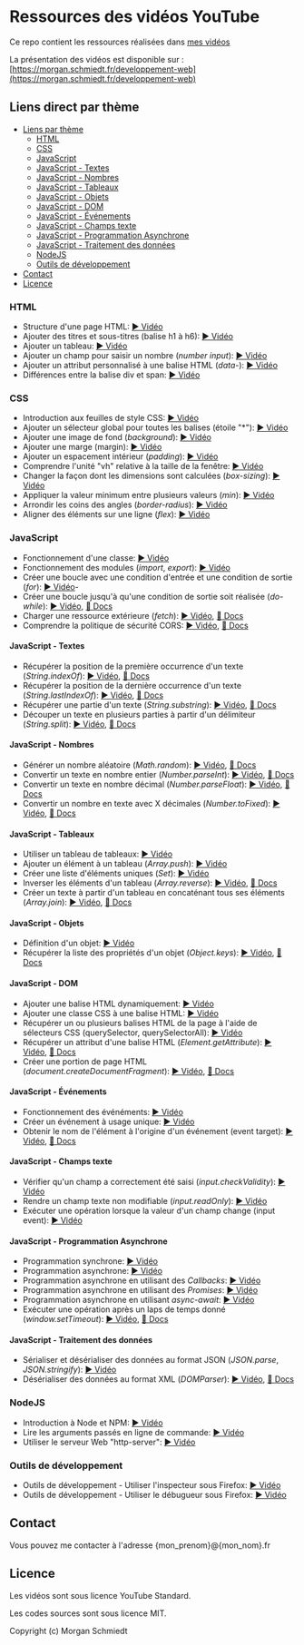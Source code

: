 # Ressources des vidéos YouTube

Ce repo contient les ressources réalisées dans [mes vidéos](https://www.youtube.com/c/MorganSchmiedt)

La présentation des vidéos est disponible sur : [https://morgan.schmiedt.fr/developpement-web](https://morgan.schmiedt.fr/developpement-web)


## Liens direct par thème

- [Liens par thème](#liens-par-thème)
  - [HTML](#html)
  - [CSS](#css)
  - [JavaScript](#javascript)
  - [JavaScript - Textes](#javascript---textes)
  - [JavaScript - Nombres](#javascript---nombres)
  - [JavaScript - Tableaux](#javascript---tableaux)
  - [JavaScript - Objets](#javascript---objets)
  - [JavaScript - DOM](#javascript---dom)
  - [JavaScript - Événements](#javascript---événements)
  - [JavaScript - Champs texte](#javaScript---champs-texte)
  - [JavaScript - Programmation Asynchrone](#javascript---programmation-asynchrone)
  - [JavaScript - Traitement des données](#javascript---traitement-des-données)
  - [NodeJS](#nodejs)
  - [Outils de développement](#outils-de-développement)
- [Contact](#contact)
- [Licence](#licence)


### HTML

- Structure d'une page HTML: [▶ Vidéo](https://youtu.be/n4xQIrHVdOw?t=54)
- Ajouter des titres et sous-titres (balise h1 à h6): [▶ Vidéo](https://youtu.be/GiZqIxAj-IE?t=73)
- Ajouter un tableau: [▶ Vidéo](https://youtu.be/O-rR1iuzhmU?t=103)
- Ajouter un champ pour saisir un nombre (*number input*): [▶ Vidéo](https://youtu.be/GiZqIxAj-IE?t=217)
- Ajouter un attribut personnalisé à une balise HTML (*data-*): [▶ Vidéo](https://youtu.be/FBtGV5b6Kcc?t=1142)
- Différences entre la balise div et span: [▶ Vidéo](https://youtu.be/GiZqIxAj-IE?t=421)


### CSS

- Introduction aux feuilles de style CSS: [▶ Vidéo](https://youtu.be/3M4bgdjR1HE?t=74)
- Ajouter un sélecteur global pour toutes les balises (étoile "*"): [▶ Vidéo](https://youtu.be/O-rR1iuzhmU?t=735)
- Ajouter une image de fond (*background*): [▶ Vidéo](https://youtu.be/3M4bgdjR1HE?t=698)
- Ajouter une marge (margin): [▶ Vidéo](https://youtu.be/3M4bgdjR1HE?t=980)
- Ajouter un espacement intérieur (*padding*): [▶ Vidéo](https://youtu.be/3M4bgdjR1HE?t=1056)
- Comprendre l'unité "vh" relative à la taille de la fenêtre: [▶ Vidéo](https://youtu.be/O-rR1iuzhmU?t=468)
- Changer la façon dont les dimensions sont calculées (*box-sizing*): [▶ Vidéo](https://youtu.be/O-rR1iuzhmU?t=780)
- Appliquer la valeur minimum entre plusieurs valeurs (*min*): [▶ Vidéo](https://youtu.be/RQez8LueH40?t=266)
- Arrondir les coins des angles (*border-radius*): [▶ Vidéo](https://youtu.be/FBtGV5b6Kcc?t=464)
- Aligner des éléments sur une ligne (*flex*): [▶ Vidéo](https://youtu.be/FBtGV5b6Kcc?t=513)


### JavaScript

- Fonctionnement d'une classe: [▶ Vidéo](https://youtu.be/YKOoAEt_XcE?t=428)
- Fonctionnement des modules (*import*, *export*): [▶ Vidéo](https://youtu.be/YKOoAEt_XcE?t=2088)
- Créer une boucle avec une condition d'entrée et une condition de sortie (*for*): [▶ Vidéo](https://youtu.be/O-rR1iuzhmU?t=1903)- 
- Créer une boucle jusqu'à qu'une condition de sortie soit réalisée (*do-while*): [▶ Vidéo](https://youtu.be/YKOoAEt_XcE?t=2384), [📃 Docs](https://developer.mozilla.org/fr/docs/Web/JavaScript/Reference/Instructions/do...while)
- Charger une ressource extérieure (*fetch*): [▶ Vidéo](https://youtu.be/RQez8LueH40?t=1118), [📃 Docs](https://developer.mozilla.org/fr/docs/Web/API/Fetch_API)
- Comprendre la politique de sécurité CORS: [▶ Vidéo](https://youtu.be/HRPXrmjAlIM), [📃 Docs](https://developer.mozilla.org/fr/docs/Glossaire/CORS)


#### JavaScript - Textes

- Récupérer la position de la première occurrence d'un texte (*String.indexOf*): [▶ Vidéo](https://youtu.be/uMmnowx9wnI?t=600), [📃 Docs](https://developer.mozilla.org/fr/docs/Web/JavaScript/Reference/Objets_globaux/String/indexOf)
- Récupérer la position de la dernière occurrence d'un texte (*String.lastIndexOf*): [▶ Vidéo](https://youtu.be/uMmnowx9wnI?t=741), [📃 Docs](https://developer.mozilla.org/fr/docs/Web/JavaScript/Reference/Objets_globaux/String/lastIndexOf)
- Récupérer une partie d'un texte (*String.substring*): [▶ Vidéo](https://youtu.be/uMmnowx9wnI?t=823), [📃 Docs](https://developer.mozilla.org/fr/docs/Web/JavaScript/Reference/Objets_globaux/String/substring)
- Découper un texte en plusieurs parties à partir d'un délimiteur (*String.split*): [▶ Vidéo](https://youtu.be/ubNC3zgJ46A?t=1698), [📃 Docs](https://developer.mozilla.org/fr/docs/Web/JavaScript/Reference/Objets_globaux/String/split)


#### JavaScript - Nombres

- Générer un nombre aléatoire (*Math.random*): [▶ Vidéo](https://youtu.be/uI2TjpOLMps?t=154), [📃 Docs](https://developer.mozilla.org/fr/docs/Web/JavaScript/Reference/Objets_globaux/Math/random)
- Convertir un texte en nombre entier (*Number.parseInt*): [▶ Vidéo](https://youtu.be/GiZqIxAj-IE?t=1399), [📃 Docs](https://developer.mozilla.org/fr/docs/Web/JavaScript/Reference/Objets_globaux/parseInt)
- Convertir un texte en nombre décimal (*Number.parseFloat*): [▶ Vidéo](https://youtu.be/FBtGV5b6Kcc?t=1285), [📃 Docs](https://developer.mozilla.org/fr/docs/Web/JavaScript/Reference/Objets_globaux/parseFloat)
- Convertir un nombre en texte avec X décimales (*Number.toFixed*): [▶ Vidéo](https://youtu.be/FBtGV5b6Kcc?t=1510), [📃 Docs](https://developer.mozilla.org/fr/docs/Web/JavaScript/Reference/Objets_globaux/Number/toFixed)


#### JavaScript - Tableaux

- Utiliser un tableau de tableaux: [▶ Vidéo](https://youtu.be/O-rR1iuzhmU?t=2217)
- Ajouter un élément à un tableau (*Array.push*): [▶ Vidéo](https://youtu.be/O-rR1iuzhmU?t=2305)
- Créer une liste d'éléments uniques (*Set*): [▶ Vidéo](https://youtu.be/O-rR1iuzhmU?t=2638)
- Inverser les éléments d'un tableau (*Array.reverse*): [▶ Vidéo](https://youtu.be/ubNC3zgJ46A?t=2217), [📃 Docs](https://developer.mozilla.org/fr/docs/Web/JavaScript/Reference/Objets_globaux/Array/reverse)
- Créer un texte à partir d'un tableau en concaténant tous ses éléments (*Array.join*): [▶ Vidéo](https://youtu.be/ubNC3zgJ46A?t=2288), [📃 Docs](https://developer.mozilla.org/fr/docs/Web/JavaScript/Reference/Objets_globaux/Array/join)


#### JavaScript - Objets

- Définition d'un objet: [▶ Vidéo](https://youtu.be/uI2TjpOLMps?t=464)
- Récupérer la liste des propriétés d'un objet (*Object.keys*): [▶ Vidéo](https://youtu.be/ubNC3zgJ46A?t=482), [📃 Docs](https://developer.mozilla.org/fr/docs/Web/JavaScript/Reference/Objets_globaux/Object/keys)


#### JavaScript - DOM

- Ajouter une balise HTML dynamiquement: [▶ Vidéo](https://youtu.be/GiZqIxAj-IE?t=1777)
- Ajouter une classe CSS à une balise HTML: [▶ Vidéo](https://youtu.be/GiZqIxAj-IE?t=2865)
- Récupérer un ou plusieurs balises HTML de la page à l'aide de sélecteurs CSS (querySelector, querySelectorAll): [▶ Vidéo](https://youtu.be/O-rR1iuzhmU?t=1635)
- Récupérer un attribut d'une balise HTML (*Element.getAttribute*): [▶ Vidéo](https://youtu.be/FBtGV5b6Kcc?t=1208), [📃 Docs](https://developer.mozilla.org/fr/docs/Web/API/Element/getAttribute)
- Créer une portion de page HTML (*document.createDocumentFragment*): [▶ Vidéo](https://youtu.be/ubNC3zgJ46A?t=722), [📃 Docs](https://developer.mozilla.org/fr/docs/Web/API/Document/createDocumentFragment)


#### JavaScript - Événements

- Fonctionnement des événéments: [▶ Vidéo](https://youtu.be/n4xQIrHVdOw?t=1045)
- Créer un événement à usage unique: [▶ Vidéo](https://youtu.be/GiZqIxAj-IE?t=3525)
- Obtenir le nom de l'élément à l'origine d'un événement (event target): [▶ Vidéo](https://youtu.be/ubNC3zgJ46A?t=1374), [📃 Docs](https://developer.mozilla.org/fr/docs/Web/API/Event/target)


#### JavaScript - Champs texte

- Vérifier qu'un champ a correctement été saisi (*input.checkValidity*): [▶ Vidéo](https://youtu.be/O-rR1iuzhmU?t=1737)
- Rendre un champ texte non modifiable (*input.readOnly*): [▶ Vidéo](https://youtu.be/RQez8LueH40?t=2023)
- Exécuter une opération lorsque la valeur d'un champ change (input event): [▶ Vidéo](https://youtu.be/FBtGV5b6Kcc?t=1015)


#### JavaScript - Programmation Asynchrone

- Programmation synchrone: [▶ Vidéo](https://youtu.be/nf0FvGwAQBg?t=29)
- Programmation asynchrone: [▶ Vidéo](https://youtu.be/nf0FvGwAQBg?t=236)
- Programmation asynchrone en utilisant des *Callbacks*: [▶ Vidéo](https://youtu.be/nf0FvGwAQBg?t=769)
- Programmation asynchrone en utilisant des *Promises*: [▶ Vidéo](https://youtu.be/nf0FvGwAQBg?t=1487)
- Programmation asynchrone en utilisant *async*-*await*: [▶ Vidéo](https://youtu.be/nf0FvGwAQBg?t=2064)
- Exécuter une opération après un laps de temps donné (*window.setTimeout*): [▶ Vidéo](https://youtu.be/YKOoAEt_XcE?t=3624), [📃 Docs](https://developer.mozilla.org/fr/docs/Web/API/WindowOrWorkerGlobalScope/setTimeout)


#### JavaScript - Traitement des données

- Sérialiser et désérialiser des données au format JSON (*JSON.parse*, *JSON.stringify*): [▶ Vidéo](https://youtu.be/RQez8LueH40?t=416)
- Désérialiser des données au format XML (*DOMParser*): [▶ Vidéo](https://youtu.be/uMmnowx9wnI?t=1049), [📃 Docs](https://developer.mozilla.org/fr/docs/Web/API/DOMParser/DOMParser)


### NodeJS

- Introduction à Node et NPM: [▶ Vidéo](https://youtu.be/n4xQIrHVdOw?t=389)
- Lire les arguments passés en ligne de commande: [▶ Vidéo](https://youtu.be/uI2TjpOLMps?t=887)
- Utiliser le serveur Web "http-server": [▶ Vidéo](https://youtu.be/n4xQIrHVdOw?t=515)

### Outils de développement

- Outils de développement - Utiliser l'inspecteur sous Firefox: [▶ Vidéo](https://youtu.be/3M4bgdjR1HE?t=526)
- Outils de développement - Utiliser le débugueur sous Firefox: [▶ Vidéo](https://youtu.be/YKOoAEt_XcE?t=3782)


## Contact

Vous pouvez me contacter à l'adresse {mon_prenom}@{mon_nom}.fr


## Licence

Les vidéos sont sous licence YouTube Standard.

Les codes sources sont sous licence MIT.

Copyright (c) Morgan Schmiedt